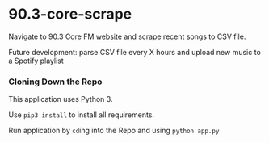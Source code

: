# 90.3-core-scrape

Navigate to 90.3 Core FM [website](http://thecore.fm/public/index.php) and scrape recent songs to CSV file.

Future development: parse CSV file every X hours and upload new music to a Spotify playlist


### Cloning Down the Repo
This application uses Python 3.

Use `pip3 install` to install all requirements.

Run application by `cd`ing into the Repo and using `python app.py`
